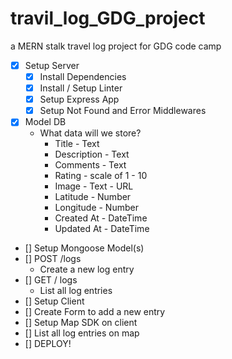 # travil_log_GDG_project
a MERN stalk travel log project for GDG  code camp 

* [x] Setup Server
  * [x] Install Dependencies
  * [x] Install / Setup Linter
  * [x] Setup Express App
  * [x] Setup Not Found and Error Middlewares
* [x] Model DB
  * What data will we store?
    * Title - Text
    * Description - Text
    * Comments - Text
    * Rating - scale of 1 - 10
    * Image - Text - URL
    * Latitude - Number
    * Longitude - Number
    * Created At - DateTime
    * Updated At - DateTime
* [] Setup Mongoose Model(s)
* [] POST /logs
  * Create a new log entry
* [] GET / logs
  * List all log entries
* [] Setup Client
* [] Create Form to add a new entry
* [] Setup Map SDK on client
* [] List all log entries on map
* [] DEPLOY!